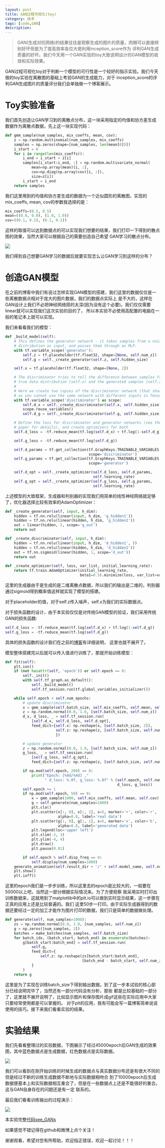 ```yaml
---
layout: post
title: GAN过程可视化(toy)
category: 技术
tags: [code,GAN]
description: 
---
```


> GAN(生成对抗网络)的结果往往是观察生成的图片的质量，肉眼可以直接辨别好坏但是为了提高效率各位大佬利用inception_score作为
评判GAN生成质量的好坏。我们今天用一个GAN实验的toy大致说明设计的GAN模型的收敛和实际效果。

GAN过程可视化toy对于判断一个模型的可行性是一个较好的指示实验。我们今天做的toy实验在离散图的基础上考验GAN的生成能力，对于
inception_score的评判GAN生成图片的质量评分我们会单独做一个博客展示。

# Toy实验准备 #

我们首先创造让GAN学习到的离散点分布，这一块采用指定的均值和协方差生成数据作为离散点数据，先上这一块实现代码：

```python
def gmm_sample(num_samples, mix_coeffs, mean, cov):
    z = np.random.multinomial(num_samples, mix_coeffs)
    samples = np.zeros(shape=[num_samples, len(mean[0])])
    i_start = 0
    for i in range(len(mix_coeffs)):
        i_end = i_start + z[i]
        samples[i_start:i_end, :] = np.random.multivariate_normal(
            mean=np.array(mean)[i, :],
            cov=np.diag(np.array(cov)[i, :]),
            size=z[i])
        i_start = i_end
    return samples
```

我们这里用到的均值和协方差生成的数据为一个近似圆形的离散图，实现的mix_coeffs, mean, cov的参数我选择的是：

```python
mix_coeffs=(0.5, 0.5)
mean=((0.0, 0.0), (1.0, 1.0))
cov=((0.1, 0.1), (0.1, 0.1))
```
这样的取值可以达到数据点的可以实现我们想要的结果，我们打印一下得到的散点图的效果，当然大家可以根据自己的需要创造自己希望
GAN学习的散点分布。

![](/assets/img/GAN_toy/normal.png)

我们得到自己想要GAN学习的数据后就要实现怎么让GAN学习到这样的分布？

# 创造GAN模型 #

在之前的博客中我们有说过怎样实现GAN模型的搭建，我们这里的数据仅仅是一些离散数据点相对于庞大的图片数据，我们的数据点实际上
是不大的，这样在GAN设计上我们不必把神经网络搭的太深(因为没有这个必要)。我们仅仅需要linear就可以实现我们这次实验的目的了，
所以本实验不必使用高配置的电脑在一般的笔记本上就可以实现。

我们来看看我们的模型：

```python
def _build_model(self):
    # This defines the generator network - it takes samples from a noise
    # distribution as input, and passes them through an MLP.
    with tf.variable_scope('generator'):
        self.z = tf.placeholder(tf.float32, shape=[None, self.num_z])
        self.g = self._create_generator(self.z, self.hidden_size)

    self.x = tf.placeholder(tf.float32, shape=[None, 2])

    # The discriminator tries to tell the difference between samples from the
    # true data distribution (self.x) and the generated samples (self.z).
    #
    # Here we create two copies of the discriminator network (that share parameters),
    # as you cannot use the same network with different inputs in TensorFlow.
    with tf.variable_scope('discriminator') as scope:
        self.d_x = self._create_discriminator(self.x, self.hidden_size)
        scope.reuse_variables()
        self.d_g = self._create_discriminator(self.g, self.hidden_size)

    # Define the loss for discriminator and generator networks (see the original
    # paper for details), and create optimizers for both
    self.d_loss = -tf.reduce_mean(tf.log(self.d_x) + tf.log(1-self.d_g))

    self.g_loss = -tf.reduce_mean(tf.log(self.d_g))

    self.d_params = tf.get_collection(tf.GraphKeys.TRAINABLE_VARIABLES,
                                      scope='discriminator')
    self.g_params = tf.get_collection(tf.GraphKeys.TRAINABLE_VARIABLES, 
                                      scope='generator')

    self.d_opt = self._create_optimizer(self.d_loss, self.d_params,
                                        self.learning_rate)
    self.g_opt = self._create_optimizer(self.g_loss, self.g_params,
                                        self.learning_rate)
```
上述模型的大致框架，生成器和判别器的实现我们用简单的线性神经网络就足够了，优化器选择比较有效率的AdamOptimizer：
```python
def _create_generator(self, input, h_dim):
    hidden = tf.nn.relu(linear(input, h_dim, 'g_hidden1'))
    hidden = tf.nn.relu(linear(hidden, h_dim, 'g_hidden2'))
    out = linear(hidden, 2, scope='g_out')
    return out

def _create_discriminator(self, input, h_dim):
    hidden = tf.nn.relu(linear(input, h_dim, 'd_hidden1', ))
    hidden = tf.nn.relu(linear(hidden, h_dim, 'd_hidden2'))
    out = tf.nn.sigmoid(linear(hidden, 1, scope='d_out'))
    return out
   
def _create_optimizer(self, loss, var_list, initial_learning_rate):
    return tf.train.AdamOptimizer(initial_learning_rate,
                                  beta1=0.5).minimize(loss, var_list=var_list)   
```
这里的生成器由于是生成的是二维离散点数据，所以我们的输出是二维的，判别器通过sigmoid得到概率值这样就实现了模型的搭建。

对于placeholder的值，对于self.z传入噪声，self.x为我们的实际数据点。

对于损失函数的设计，由于本实验仅仅是对传统GAN模型的验证，我们采用传统GAN的损失函数:
```python
self.d_loss = -tf.reduce_mean(tf.log(self.d_x) + tf.log(1-self.d_g))
self.g_loss = -tf.reduce_mean(tf.log(self.d_g))
```
具体的损失函数的设计我们在之前的[博客](http://www.twistedwg.com/2018/01/29/GAN-equation-introduce.html)有详细说明，
这里也就不展开了。

模型整体搭建完以后就可以传入值进行训练了，那就开始训练模型：

```python
def fit(self):
    plt.ion()
    if (not hasattr(self, 'epoch')) or self.epoch == 0:
        self._init()
        with self.tf_graph.as_default():
            self._build_model()
            self.tf_session.run(tf.global_variables_initializer())

    while self.epoch < self.num_epochs:
        # update discriminator
        x = gmm_sample(self.batch_size, self.mix_coeffs, self.mean, self.cov)
        z = np.random.normal(0.0, 1.0, [self.batch_size, self.num_z])
        d_x, d_loss, _ = self.tf_session.run(
            [self.d_x, self.d_loss, self.d_opt],
            feed_dict={self.x: np.reshape(x, [self.batch_size, 2]),
                       self.z: np.reshape(z, [self.batch_size, self.num_z]),
                       })

        # update generator
        z = np.random.normal(0.0, 1.0, [self.batch_size, self.num_z])
        g_loss, _ = self.tf_session.run(
            [self.g_loss, self.g_opt],
            feed_dict={self.z: np.reshape(z, [self.batch_size, self.num_z])})

        if np.mod(self.epoch, 200) == 0:
            print("Epoch: [%4d/%4d] ,"
                  " d_loss: %.8f, g_loss: %.8f" % (self.epoch, self.num_epochs,
                                                   d_loss, g_loss))
        self.epoch += 1
        if np.mod(self.epoch, 50) == 0:
            x = gmm_sample(1000, self.mix_coeffs, self.mean, self.cov)
            g = self.generate(num_samples=1000)
            plt.cla()
            plt.scatter(x[:, 0], x[:, 1], s=5, marker='+', color='r', 
                        alpha=0.8, label='real data')
            plt.scatter(g[:, 0], g[:, 1], s=5, marker='x', color='b', 
                        alpha=0.8, label='generated data')
            plt.legend(loc='upper left')
            plt.xlim(-3, 3)
            plt.ylim(-4, 4)
            plt.draw()
            plt.pause(0.01)

        if self.epoch % self.disp_freq == 0:
            self.display(num_samples=1000)
    generate_animation(self.result_dir + '/' + self.model_name, self.num_epochs//1000)
    plt.show()
    plt.ioff()
```
这里的epoch我们是一步步训练，所以这里去的epoch是比较大的，一般要在50000以上吧，当然这一部分根据实际情况来。为了方便观察
我采用实时打印出训练数据来，这就用到了matplotlib中的plt.io可以做到实时显示结果，这一步骤在正真的应用上还是比较普遍的。我们
这里50步一打印。由于实际生成器得到的数据还要经过一定的加工才能作为图片打印的数据，我们只是简单的数据做处理。

```python
def generate(self, num_samples=1000):
    zs = np.random.normal(0.0, 1.0, [num_samples, self.num_z])
    g = np.zeros([num_samples, 2])
    batches = make_batches(num_samples, self.batch_size)
    for batch_idx, (batch_start, batch_end) in enumerate(batches):
        g[batch_start:batch_end] = self.tf_session.run(
            self.g,
            feed_dict={
                self.z: np.reshape(zs[batch_start:batch_end],
                                   [batch_end - batch_start, self.num_z])
            }
        )
    return g
```
这里是为了实现在训练batch_size下得到输出数据。到了这一步本试验的核心部分已经说明完毕了，当然还有一部分代码没有分析，那些
都是比较基础的一部分了，这里就不展开说明了，比如显示图片和保存图片成gif这些在实际应用中大家只要经常使用都是可以掌握的。
对于plt的应用，我有可能会写一篇博客简单说说使用的技巧。接下来我们看看实验的结果。

# 实验结果 #

我们先看看整理过的实验数据，下图展示了经过45000epoch后GAN生成的效果图，其中蓝色数据点是生成数据，红色数据点是实际数据。

![](/assets/img/GAN_toy/all.png)

我们可以看到在刚开始训练的时候生成的数据点与真实数据分布还是有很大不同的但是经过不断的训练生成数据不断地与实际数据相吻合
到了10000epoch后生成数据便基本上和实际数据相互重合了，但是在一些数据点上还是不能很好的重合。这与GAN自身存在的问题还是有一定
联系的。

最后我们看看训练输出的过程演示：

![](/assets/img/GAN_toy/generate_animation.gif)

本实验完整[代码see_GANs](https://github.com/TwistedW/See_GANs)

如果感觉不错记得在github和微博上点个关注！

谢谢观看，希望对您有所帮助，欢迎指正错误，欢迎一起讨论！！！



